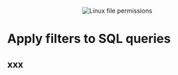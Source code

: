 <p align="center">
<img src="https://i.imgur.com/3X7Lk0a.png" alt="Linux file permissions"/>
</p>

<h1>Apply filters to SQL queries</h1>

<h2>xxx</h2>
